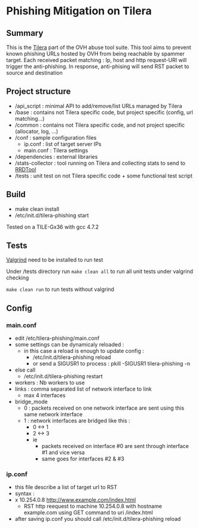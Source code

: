 # Phishing Mitigation on Tilera

## Summary ##

This is the [Tilera](http://www.tilera.com) part of the OVH abuse tool suite.
This tool aims to prevent known phishing URLs hosted by OVH from being reachable by spammer target.
Each received packet matching : Ip, host and http request-URI will trigger the anti-phishing.
In response, anti-phising will send RST packet to source and destination


## Project structure ##
- /api_script : minimal API to add/remove/list URLs managed by Tilera
- /base : contains not Tilera specific code, but project specific (config, url matching...)
- /common : contains not Tilera specific code, and not project specific (allocator, log, ...)
- /conf : sample configuration files
    - ip.conf : list of target server IPs
    - main.conf : Tilera settings
- /dependencies : external libraries
- /stats-collector : tool running on Tilera and collecting stats to send to [RRDTool](http://oss.oetiker.ch/rrdtool/)
- /tests : unit test on not Tilera specific code + some functional test script

## Build ##
- make clean install
- /etc/init.d/tilera-phishing start

Tested on a TILE-Gx36 with gcc 4.7.2

## Tests ##
[Valgrind](http://valgrind.org/) need to be installed to run test

Under /tests directory run ```make clean all``` to run all unit tests under valgrind checking

```make clean run``` to run tests without valgrind


## Config ##

### main.conf

- edit /etc/tilera-phishing/main.conf
- some settings can be dynamicaly reloaded :
    - in this case a reload is enough to update config :
        - /etc/init.d/tilera-phishing reload
        - or send a SIGUSR1 to process : pkill -SIGUSR1 tilera-phishing -n
- else call
    - /etc/init.d/tilera-phishing restart
- workers : Nb workers to use
- links : comma separated list of network interface to link
    - max 4 interfaces
- bridge_mode
    - 0 : packets received on one network interface are sent using this same network interface
    - 1 : network interfaces are bridged like this :
        - 0 <-> 1
        - 2 <-> 3
        - ie
            - packets received on interface #0 are sent through interface #1 and vice versa
            - same goes for interfaces #2 & #3


### ip.conf
- this file describe a list of target url to RST
- syntax :
- x 10.254.0.8 http://www.example.com/index.html
    - RST http reequest to machine 10.254.0.8 with hostname example.com using GET command to uri /index.html
- after saving ip.conf you should call /etc/init.d/tilera-phishing reload


